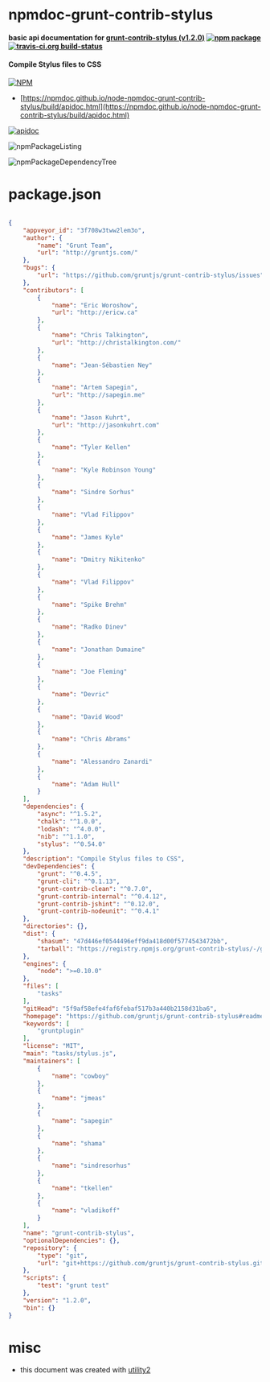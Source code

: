 # npmdoc-grunt-contrib-stylus

#### basic api documentation for  [grunt-contrib-stylus (v1.2.0)](https://github.com/gruntjs/grunt-contrib-stylus#readme)  [![npm package](https://img.shields.io/npm/v/npmdoc-grunt-contrib-stylus.svg?style=flat-square)](https://www.npmjs.org/package/npmdoc-grunt-contrib-stylus) [![travis-ci.org build-status](https://api.travis-ci.org/npmdoc/node-npmdoc-grunt-contrib-stylus.svg)](https://travis-ci.org/npmdoc/node-npmdoc-grunt-contrib-stylus)

#### Compile Stylus files to CSS

[![NPM](https://nodei.co/npm/grunt-contrib-stylus.png?downloads=true&downloadRank=true&stars=true)](https://www.npmjs.com/package/grunt-contrib-stylus)

- [https://npmdoc.github.io/node-npmdoc-grunt-contrib-stylus/build/apidoc.html](https://npmdoc.github.io/node-npmdoc-grunt-contrib-stylus/build/apidoc.html)

[![apidoc](https://npmdoc.github.io/node-npmdoc-grunt-contrib-stylus/build/screenCapture.buildCi.browser.%252Ftmp%252Fbuild%252Fapidoc.html.png)](https://npmdoc.github.io/node-npmdoc-grunt-contrib-stylus/build/apidoc.html)

![npmPackageListing](https://npmdoc.github.io/node-npmdoc-grunt-contrib-stylus/build/screenCapture.npmPackageListing.svg)

![npmPackageDependencyTree](https://npmdoc.github.io/node-npmdoc-grunt-contrib-stylus/build/screenCapture.npmPackageDependencyTree.svg)



# package.json

```json

{
    "appveyor_id": "3f708w3tww2lem3o",
    "author": {
        "name": "Grunt Team",
        "url": "http://gruntjs.com/"
    },
    "bugs": {
        "url": "https://github.com/gruntjs/grunt-contrib-stylus/issues"
    },
    "contributors": [
        {
            "name": "Eric Woroshow",
            "url": "http://ericw.ca"
        },
        {
            "name": "Chris Talkington",
            "url": "http://christalkington.com/"
        },
        {
            "name": "Jean-Sébastien Ney"
        },
        {
            "name": "Artem Sapegin",
            "url": "http://sapegin.me"
        },
        {
            "name": "Jason Kuhrt",
            "url": "http://jasonkuhrt.com"
        },
        {
            "name": "Tyler Kellen"
        },
        {
            "name": "Kyle Robinson Young"
        },
        {
            "name": "Sindre Sorhus"
        },
        {
            "name": "Vlad Filippov"
        },
        {
            "name": "James Kyle"
        },
        {
            "name": "Dmitry Nikitenko"
        },
        {
            "name": "Vlad Filippov"
        },
        {
            "name": "Spike Brehm"
        },
        {
            "name": "Radko Dinev"
        },
        {
            "name": "Jonathan Dumaine"
        },
        {
            "name": "Joe Fleming"
        },
        {
            "name": "Devric"
        },
        {
            "name": "David Wood"
        },
        {
            "name": "Chris Abrams"
        },
        {
            "name": "Alessandro Zanardi"
        },
        {
            "name": "Adam Hull"
        }
    ],
    "dependencies": {
        "async": "^1.5.2",
        "chalk": "^1.0.0",
        "lodash": "^4.0.0",
        "nib": "^1.1.0",
        "stylus": "^0.54.0"
    },
    "description": "Compile Stylus files to CSS",
    "devDependencies": {
        "grunt": "^0.4.5",
        "grunt-cli": "^0.1.13",
        "grunt-contrib-clean": "^0.7.0",
        "grunt-contrib-internal": "^0.4.12",
        "grunt-contrib-jshint": "^0.12.0",
        "grunt-contrib-nodeunit": "^0.4.1"
    },
    "directories": {},
    "dist": {
        "shasum": "47d446ef0544496eff9da418d00f5774543472bb",
        "tarball": "https://registry.npmjs.org/grunt-contrib-stylus/-/grunt-contrib-stylus-1.2.0.tgz"
    },
    "engines": {
        "node": ">=0.10.0"
    },
    "files": [
        "tasks"
    ],
    "gitHead": "5f9af58efe4faf6febaf517b3a440b2158d31ba6",
    "homepage": "https://github.com/gruntjs/grunt-contrib-stylus#readme",
    "keywords": [
        "gruntplugin"
    ],
    "license": "MIT",
    "main": "tasks/stylus.js",
    "maintainers": [
        {
            "name": "cowboy"
        },
        {
            "name": "jmeas"
        },
        {
            "name": "sapegin"
        },
        {
            "name": "shama"
        },
        {
            "name": "sindresorhus"
        },
        {
            "name": "tkellen"
        },
        {
            "name": "vladikoff"
        }
    ],
    "name": "grunt-contrib-stylus",
    "optionalDependencies": {},
    "repository": {
        "type": "git",
        "url": "git+https://github.com/gruntjs/grunt-contrib-stylus.git"
    },
    "scripts": {
        "test": "grunt test"
    },
    "version": "1.2.0",
    "bin": {}
}
```



# misc
- this document was created with [utility2](https://github.com/kaizhu256/node-utility2)
